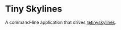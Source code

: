 # Tiny Skylines

A command-line application that drives [@tinyskylines](https://twitter.com/tinyskylines).
